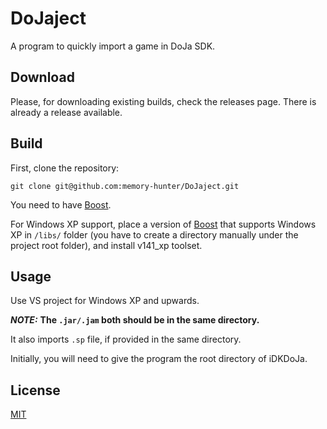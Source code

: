 # DoJaject
A program to quickly import a game in DoJa SDK.

## Download
Please, for downloading existing builds, check the releases page. There is already a release available.

## Build
First, clone the repository:

```git clone git@github.com:memory-hunter/DoJaject.git```

You need to have [Boost](https://www.boost.org).

For Windows XP support, place a version of [Boost](https://www.boost.org) that supports Windows XP in `/libs/` folder (you have to create a directory manually under the project root folder), and install v141_xp toolset.

## Usage

Use VS project for Windows XP and upwards.

***NOTE:*** **The `.jar/.jam` both should be in the same directory.**

It also imports `.sp` file, if provided in the same directory.

Initially, you will need to give the program the root directory of iDKDoJa.

## License
[MIT](https://choosealicense.com/licenses/mit/)
